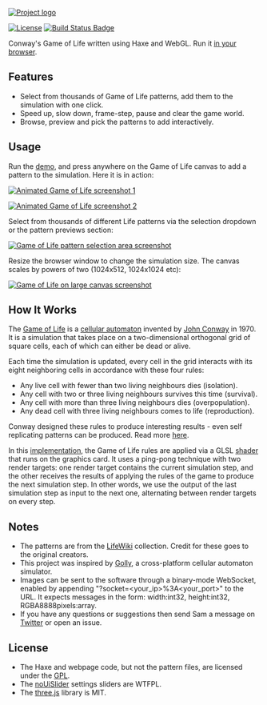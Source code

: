 [![Project logo](screenshots/game_of_life_logo.png "Game Of Life WebGL logo")](https://www.samcodes.co.uk/project/game-of-life/)

[![License](https://img.shields.io/badge/License-GPL%20v3-blue.svg?style=flat-square)](https://github.com/Tw1ddle/game-of-life/blob/master/LICENSE)
[![Build Status Badge](https://ci.appveyor.com/api/projects/status/github/Tw1ddle/game-of-life)](https://ci.appveyor.com/project/Tw1ddle/game-of-life)

Conway's Game of Life written using Haxe and WebGL. Run it [in your browser](https://www.samcodes.co.uk/project/game-of-life/).

## Features
* Select from thousands of Game of Life patterns, add them to the simulation with one click.
* Speed up, slow down, frame-step, pause and clear the game world.
* Browse, preview and pick the patterns to add interactively.

## Usage

Run the [demo](https://www.samcodes.co.uk/project/game-of-life/), and press anywhere on the Game of Life canvas to add a pattern to the simulation. Here it is in action:

[![Animated Game of Life screenshot 1](screenshots/screenshot_1.gif "Game Of Life WebGL screenshot 1")](https://www.samcodes.co.uk/project/game-of-life/)

[![Animated Game of Life screenshot 2](screenshots/screenshot_2.gif "Game Of Life WebGL screenshot 2")](https://www.samcodes.co.uk/project/game-of-life/)

Select from thousands of different Life patterns via the selection dropdown or the pattern previews section:

[![Game of Life pattern selection area screenshot](screenshots/screenshot_4.png "Game of Life WebGL screenshot 4")](https://www.samcodes.co.uk/project/game-of-life/)

Resize the browser window to change the simulation size. The canvas scales by powers of two (1024x512, 1024x1024 etc):

[![Game of Life on large canvas screenshot](screenshots/screenshot_3.png "Game Of Life WebGL screenshot 3")](https://www.samcodes.co.uk/project/game-of-life/)

## How It Works
The [Game of Life](https://en.wikipedia.org/wiki/Conway%27s_Game_of_Life) is a [cellular automaton](https://en.wikipedia.org/wiki/Cellular_automaton) invented by [John Conway](https://en.wikipedia.org/wiki/John_Horton_Conway) in 1970. It is a simulation that takes place on a two-dimensional orthogonal grid of square cells, each of which can either be dead or alive.

Each time the simulation is updated, every cell in the grid interacts with its eight neighboring cells in accordance with these four rules:

* Any live cell with fewer than two living neighbours dies (isolation).
* Any cell with two or three living neighbours survives this time (survival).
* Any cell with more than three living neighbours dies (overpopulation).
* Any dead cell with three living neighbours comes to life (reproduction).

Conway designed these rules to produce interesting results - even self replicating patterns can be produced. Read more [here](https://en.wikipedia.org/wiki/Conway%27s_Game_of_Life).

In this [implementation](https://github.com/Tw1ddle/game-of-life/blob/master/src/life/GameOfLife.hx), the Game of Life rules are applied via a GLSL [shader](https://github.com/Tw1ddle/game-of-life/blob/master/src/shaders/life.fragment) that runs on the graphics card. It uses a ping-pong technique with two render targets: one render target contains the current simulation step, and the other receives the results of applying the rules of the game to produce the next simulation step. In other words, we use the output of the last simulation step as input to the next one, alternating between render targets on every step.

## Notes
* The patterns are from the [LifeWiki](https://www.conwaylife.com/wiki/Main_Page) collection. Credit for these goes to the original creators.
* This project was inspired by [Golly](https://sourceforge.net/projects/golly/), a cross-platform cellular automaton simulator.
* Images can be sent to the software through a binary-mode WebSocket, enabled by appending "?socket=<your_ip>%3A<your_port>" to the URL. It expects messages in the form: width:int32, height:int32, RGBA8888pixels:array<int32>.
* If you have any questions or suggestions then send Sam a message on [Twitter](https://twitter.com/Sam_Twidale) or open an issue.

## License
* The Haxe and webpage code, but not the pattern files, are licensed under the [GPL](https://www.gnu.org/licenses/quick-guide-gplv3.en.html).
* The [noUiSlider](https://github.com/leongersen/noUiSlider) settings sliders are WTFPL.
* The [three.js](https://github.com/mrdoob/three.js/) library is MIT.
